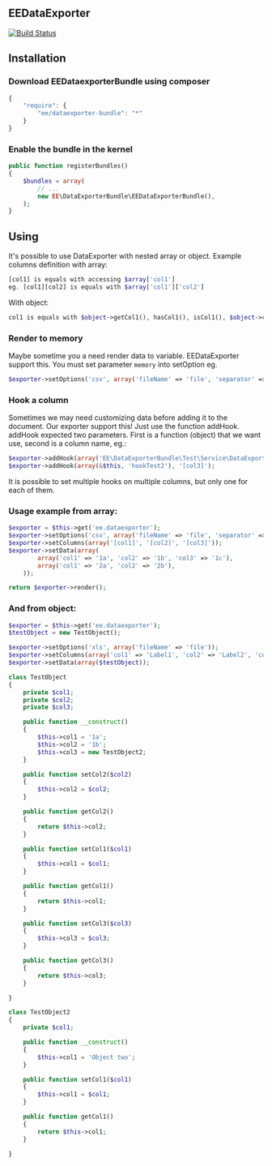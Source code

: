 EEDataExporter
-------------

[![Build Status](https://api.travis-ci.org/Antek88/DataExporter.png?branch=master)](http://travis-ci.org/Antek88/DataExporter)

## Installation

### Download EEDataexporterBundle using composer
```js
{
    "require": {
        "ee/dataexporter-bundle": "*"
    }
}
```
### Enable the bundle in the kernel
```php
public function registerBundles()
{
    $bundles = array(
        // ...
        new EE\DataExporterBundle\EEDataExporterBundle(),
    );
}
```

## Using

It's possible to use DataExporter with nested array or object.
Example columns definition with array:
```php
[col1] is equals with accessing $array['col1']
eg. [col1][col2] is equals with $array['col1']['col2']
```
With object:
```php
col1 is equals with $object->getCol1(), hasCol1(), isCol1(), $object->col1 or magic method __get('col1')
```

### Render to memory
Maybe sometime you a need render data to variable.
EEDataExporter support this. You must set parameter `memory` into setOption eg.
```php
$exporter->setOptions('csv', array('fileName' => 'file', 'separator' => ';', 'memory'));
```

### Hook a column
Sometimes we may need customizing data before adding it to the document.
Our exporter support this! Just use the function addHook.
addHook expected two parameters. First is a function (object) that we want use, second is a column name, eg.:
```php
$exporter->addHook(array('EE\DataExporterBundle\Test\Service\DataExporterTest', 'hookTest'), '[col1]');
$exporter->addHook(array(&$this, 'hookTest2'), '[col3]');
```
It is possible to set multiple hooks on multiple columns, but only one for each of them.

### Usage example from array:

```php
$exporter = $this->get('ee.dataexporter');
$exporter->setOptions('csv', array('fileName' => 'file', 'separator' => ';'));
$exporter->setColumns(array('[col1]', '[col2]', '[col3]'));
$exporter->setData(array(
        array('col1' => '1a', 'col2' => '1b', 'col3' => '1c'),
        array('col1' => '2a', 'col2' => '2b'),
    ));

return $exporter->render();
```

### And from object:

```php
$exporter = $this->get('ee.dataexporter');
$testObject = new TestObject();

$exporter->setOptions('xls', array('fileName' => 'file'));
$exporter->setColumns(array('col1' => 'Label1', 'col2' => 'Label2', 'col3.col1' => 'From object two'));
$exporter->setData(array($testObject));

class TestObject
{
    private $col1;
    private $col2;
    private $col3;

    public function __construct()
    {
        $this->col1 = '1a';
        $this->col2 = '1b';
        $this->col3 = new TestObject2;
    }

    public function setCol2($col2)
    {
        $this->col2 = $col2;
    }

    public function getCol2()
    {
        return $this->col2;
    }

    public function setCol1($col1)
    {
        $this->col1 = $col1;
    }

    public function getCol1()
    {
        return $this->col1;
    }

    public function setCol3($col3)
    {
        $this->col3 = $col3;
    }

    public function getCol3()
    {
        return $this->col3;
    }

}

class TestObject2
{
    private $col1;

    public function __construct()
    {
        $this->col1 = 'Object two';
    }

    public function setCol1($col1)
    {
        $this->col1 = $col1;
    }

    public function getCol1()
    {
        return $this->col1;
    }

}
```